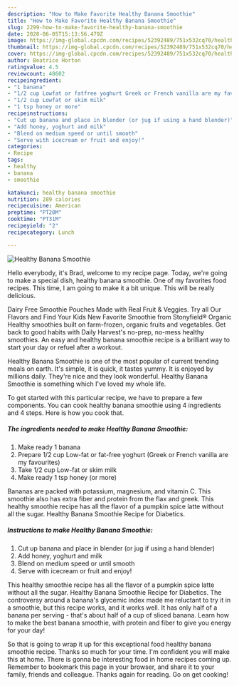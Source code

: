 ```yaml
---
description: "How to Make Favorite Healthy Banana Smoothie"
title: "How to Make Favorite Healthy Banana Smoothie"
slug: 2299-how-to-make-favorite-healthy-banana-smoothie
date: 2020-06-05T15:13:56.479Z
image: https://img-global.cpcdn.com/recipes/52392489/751x532cq70/healthy-banana-smoothie-recipe-main-photo.jpg
thumbnail: https://img-global.cpcdn.com/recipes/52392489/751x532cq70/healthy-banana-smoothie-recipe-main-photo.jpg
cover: https://img-global.cpcdn.com/recipes/52392489/751x532cq70/healthy-banana-smoothie-recipe-main-photo.jpg
author: Beatrice Horton
ratingvalue: 4.5
reviewcount: 48602
recipeingredient:
- "1 banana"
- "1/2 cup Lowfat or fatfree yoghurt Greek or French vanilla are my favourites"
- "1/2 cup Lowfat or skim milk"
- "1 tsp honey or more"
recipeinstructions:
- "Cut up banana and place in blender (or jug if using a hand blender)"
- "Add honey, yoghurt and milk"
- "Blend on medium speed or until smooth"
- "Serve with icecream or fruit and enjoy!"
categories:
- Recipe
tags:
- healthy
- banana
- smoothie

katakunci: healthy banana smoothie 
nutrition: 289 calories
recipecuisine: American
preptime: "PT20M"
cooktime: "PT31M"
recipeyield: "2"
recipecategory: Lunch

---
```



![Healthy Banana Smoothie](https://img-global.cpcdn.com/recipes/52392489/751x532cq70/healthy-banana-smoothie-recipe-main-photo.jpg)

Hello everybody, it's Brad, welcome to my recipe page. Today, we're going to make a special dish, healthy banana smoothie. One of my favorites food recipes. This time, I am going to make it a bit unique. This will be really delicious.

Dairy Free Smoothie Pouches Made with Real Fruit &amp; Veggies. Try all Our Flavors and Find Your Kids New Favorite Smoothie from Stonyfield® Organic Healthy smoothies built on farm-frozen, organic fruits and vegetables. Get back to good habits with Daily Harvest&#39;s no-prep, no-mess healthy smoothies. An easy and healthy banana smoothie recipe is a brilliant way to start your day or refuel after a workout.

Healthy Banana Smoothie is one of the most popular of current trending meals on earth. It's simple, it is quick, it tastes yummy. It is enjoyed by millions daily. They're nice and they look wonderful. Healthy Banana Smoothie is something which I've loved my whole life.


To get started with this particular recipe, we have to prepare a few components. You can cook healthy banana smoothie using 4 ingredients and 4 steps. Here is how you cook that.

<!--inarticleads1-->

##### The ingredients needed to make Healthy Banana Smoothie:

1. Make ready 1 banana
1. Prepare 1/2 cup Low-fat or fat-free yoghurt (Greek or French vanilla are my favourites)
1. Take 1/2 cup Low-fat or skim milk
1. Make ready 1 tsp honey (or more)


Bananas are packed with potassium, magnesium, and vitamin C. This smoothie also has extra fiber and protein from the flax and greek. This healthy smoothie recipe has all the flavor of a pumpkin spice latte without all the sugar. Healthy Banana Smoothie Recipe for Diabetics. 

<!--inarticleads2-->

##### Instructions to make Healthy Banana Smoothie:

1. Cut up banana and place in blender (or jug if using a hand blender)
1. Add honey, yoghurt and milk
1. Blend on medium speed or until smooth
1. Serve with icecream or fruit and enjoy!


This healthy smoothie recipe has all the flavor of a pumpkin spice latte without all the sugar. Healthy Banana Smoothie Recipe for Diabetics. The controversy around a banana&#39;s glycemic index made me reluctant to try it in a smoothie, but this recipe works, and it works well. It has only half of a banana per serving - that&#39;s about half of a cup of sliced banana. Learn how to make the best banana smoothie, with protein and fiber to give you energy for your day! 

So that is going to wrap it up for this exceptional food healthy banana smoothie recipe. Thanks so much for your time. I'm confident you will make this at home. There is gonna be interesting food in home recipes coming up. Remember to bookmark this page in your browser, and share it to your family, friends and colleague. Thanks again for reading. Go on get cooking!

